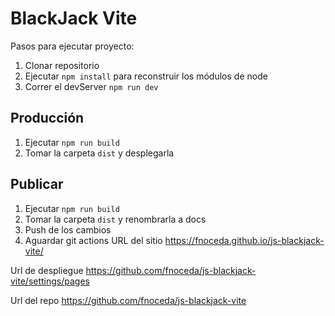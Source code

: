 # BlackJack Vite

Pasos para ejecutar proyecto:

1. Clonar repositorio
2. Ejecutar ```npm install``` para reconstruir los módulos de node
3. Correr el devServer ```npm run dev```

## Producción

1. Ejecutar ```npm run build```
2. Tomar la carpeta ```dist``` y desplegarla


## Publicar
1. Ejecutar ```npm run build```
2. Tomar la carpeta ```dist``` y renombrarla a docs
3. Push de los cambios
4. Aguardar git actions 
URL del sitio
https://fnoceda.github.io/js-blackjack-vite/

Url de despliegue
https://github.com/fnoceda/js-blackjack-vite/settings/pages

Url del repo
https://github.com/fnoceda/js-blackjack-vite